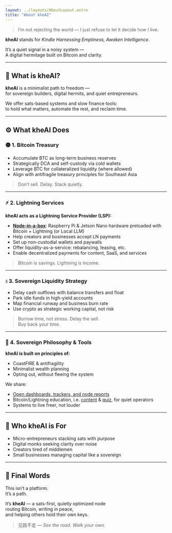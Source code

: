 ```yaml
---
layout: ../layouts/AboutLayout.astro
title: "About kheAI"
---
```


> I’m not rejecting the world — I just refuse to let it decide how I live.

**kheAI** stands for _Kindle Harnessing Emptiness, Awaken Intelligence_.

It’s a quiet signal in a noisy system —  
A digital hermitage built on Bitcoin and clarity.

---

## 🌱 What is kheAI?

**kheAI** is a minimalist path to freedom —  
for sovereign builders, digital hermits, and quiet entrepreneurs.

We offer sats-based systems and slow finance tools:  
to hold what matters, automate the rest, and reclaim time.

---

## ⚙️ What kheAI Does

### 🟡 1. Bitcoin Treasury

- Accumulate BTC as long-term business reserves  
- Strategically DCA and self-custody via cold wallets  
- Leverage BTC for collateralized liquidity (where allowed)  
- Align with antifragile treasury principles for Southeast Asia

> Don’t sell. Delay. Stack quietly.

---

### ⚡ 2. Lightning Services

**kheAI acts as a Lightning Service Provider (LSP):**

- [**Node-in-a-box**](/nodes-in-a-box): Raspberry Pi & Jetson Nano hardware preloaded with Bitcoin + Lightning (or Local LLM) 
- Help creators and businesses accept LN payments  
- Set up non-custodial wallets and paywalls  
- Offer liquidity-as-a-service: rebalancing, leasing, etc.  
- Enable decentralized payments for content, SaaS, and services

> Bitcoin is savings. Lightning is income.

---

### 💧 3. Sovereign Liquidity Strategy

- Delay cash outflows with balance transfers and float  
- Park idle funds in high-yield accounts 
- Map financial runway and business burn rate  
- Use crypto as strategic working capital, not risk

> Borrow time, not stress. Delay the sell.  
> Buy back your time.

---

### 🧘 4. Sovereign Philosophy & Tools

**kheAI is built on principles of:**

- CoastFIRE & antifragility  
- Minimalist wealth planning  
- Opting out, without fleeing the system

We share:

- [Open dashboards, trackers, and node reports](/dashboard)  
- Bitcoin/Lightning education, i.e. [content](/posts) & [quiz](/quiz), for quiet operators  
- Systems to live freer, not louder

---

## 🧭 Who kheAI is For

- Micro-entrepreneurs stacking sats with purpose  
- Digital monks seeking clarity over noise  
- Creators tired of middlemen  
- Small businesses managing capital like a sovereign

---

## 🔑 Final Words

This isn’t a platform.  
It’s a path.

It’s **kheAI** — a sats-first, quietly optimized node  
routing Bitcoin, writing in peace,  
and helping others hold their own keys.

> 见路不走 — *See the road. Walk your own.*

